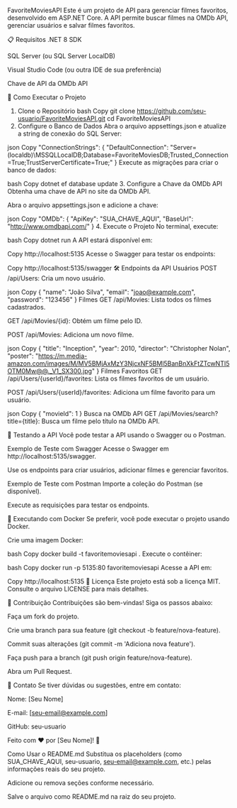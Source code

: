 FavoriteMoviesAPI
Este é um projeto de API para gerenciar filmes favoritos, desenvolvido em ASP.NET Core. A API permite buscar filmes na OMDb API, gerenciar usuários e salvar filmes favoritos.

📋 Requisitos
.NET 8 SDK

SQL Server (ou SQL Server LocalDB)

Visual Studio Code (ou outra IDE de sua preferência)

Chave de API da OMDb API

🚀 Como Executar o Projeto
1. Clone o Repositório
bash
Copy
git clone https://github.com/seu-usuario/FavoriteMoviesAPI.git
cd FavoriteMoviesAPI
2. Configure o Banco de Dados
Abra o arquivo appsettings.json e atualize a string de conexão do SQL Server:

json
Copy
"ConnectionStrings": {
    "DefaultConnection": "Server=(localdb)\\MSSQLLocalDB;Database=FavoriteMoviesDB;Trusted_Connection=True;TrustServerCertificate=True;"
}
Execute as migrações para criar o banco de dados:

bash
Copy
dotnet ef database update
3. Configure a Chave da OMDb API
Obtenha uma chave de API no site da OMDb API.

Abra o arquivo appsettings.json e adicione a chave:

json
Copy
"OMDb": {
    "ApiKey": "SUA_CHAVE_AQUI",
    "BaseUrl": "http://www.omdbapi.com/"
}
4. Execute o Projeto
No terminal, execute:

bash
Copy
dotnet run
A API estará disponível em:

Copy
http://localhost:5135
Acesse o Swagger para testar os endpoints:

Copy
http://localhost:5135/swagger
🛠️ Endpoints da API
Usuários
POST /api/Users: Cria um novo usuário.

json
Copy
{
  "name": "João Silva",
  "email": "joao@example.com",
  "password": "123456"
}
Filmes
GET /api/Movies: Lista todos os filmes cadastrados.

GET /api/Movies/{id}: Obtém um filme pelo ID.

POST /api/Movies: Adiciona um novo filme.

json
Copy
{
  "title": "Inception",
  "year": 2010,
  "director": "Christopher Nolan",
  "poster": "https://m.media-amazon.com/images/M/MV5BMjAxMzY3NjcxNF5BMl5BanBnXkFtZTcwNTI5OTM0Mw@@._V1_SX300.jpg"
}
Filmes Favoritos
GET /api/Users/{userId}/favorites: Lista os filmes favoritos de um usuário.

POST /api/Users/{userId}/favorites: Adiciona um filme favorito para um usuário.

json
Copy
{
  "movieId": 1
}
Busca na OMDb API
GET /api/Movies/search?title={title}: Busca um filme pelo título na OMDb API.

🧪 Testando a API
Você pode testar a API usando o Swagger ou o Postman.

Exemplo de Teste com Swagger
Acesse o Swagger em http://localhost:5135/swagger.

Use os endpoints para criar usuários, adicionar filmes e gerenciar favoritos.

Exemplo de Teste com Postman
Importe a coleção do Postman (se disponível).

Execute as requisições para testar os endpoints.

🐳 Executando com Docker
Se preferir, você pode executar o projeto usando Docker.

Crie uma imagem Docker:

bash
Copy
docker build -t favoritemoviesapi .
Execute o contêiner:

bash
Copy
docker run -p 5135:80 favoritemoviesapi
Acesse a API em:

Copy
http://localhost:5135
📄 Licença
Este projeto está sob a licença MIT. Consulte o arquivo LICENSE para mais detalhes.

🤝 Contribuição
Contribuições são bem-vindas! Siga os passos abaixo:

Faça um fork do projeto.

Crie uma branch para sua feature (git checkout -b feature/nova-feature).

Commit suas alterações (git commit -m 'Adiciona nova feature').

Faça push para a branch (git push origin feature/nova-feature).

Abra um Pull Request.

📧 Contato
Se tiver dúvidas ou sugestões, entre em contato:

Nome: [Seu Nome]

E-mail: [seu-email@example.com]

GitHub: seu-usuario

Feito com ❤️ por [Seu Nome]! 🚀

Como Usar o README.md
Substitua os placeholders (como SUA_CHAVE_AQUI, seu-usuario, seu-email@example.com, etc.) pelas informações reais do seu projeto.

Adicione ou remova seções conforme necessário.

Salve o arquivo como README.md na raiz do seu projeto.

